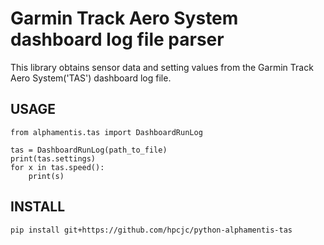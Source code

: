 # Garmin Track Aero System dashboard log file parser

This library obtains sensor data and setting values from
the Garmin Track Aero System('TAS') dashboard log file.

## USAGE

```
from alphamentis.tas import DashboardRunLog

tas = DashboardRunLog(path_to_file)
print(tas.settings)
for x in tas.speed():
    print(s)
```

## INSTALL

```
pip install git+https://github.com/hpcjc/python-alphamentis-tas
```
